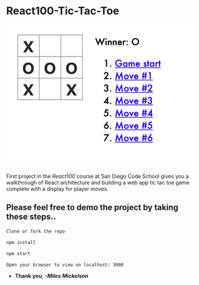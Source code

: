 # React100-Tic-Tac-Toe

![](images/ProjectScreenshot.png)

First project in the *React100* course at San Diego Code School gives you a walkthrough of React 
architecture and building a web app tic tac toe game complete with a display for player moves.

## Please feel free to demo the project by taking these steps..
```
Clone or fork the repo
```
```
npm install
```
```
npm start
```
```
Open your browser to view on localhost: 3000
```
* **Thank you**, ***-Miles Mickelson***
